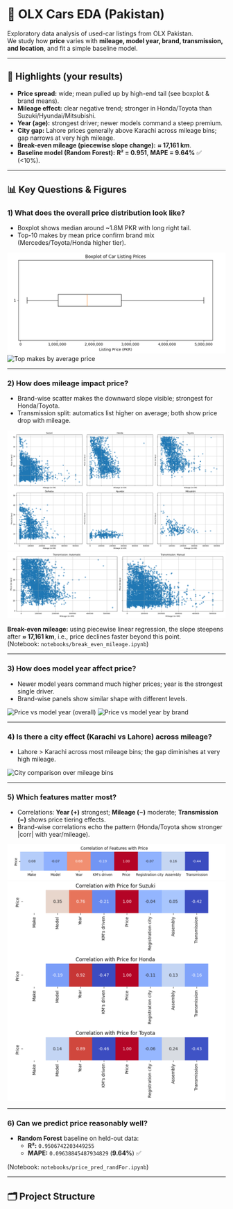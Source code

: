 # 🚗 OLX Cars EDA (Pakistan)

Exploratory data analysis of used-car listings from OLX Pakistan.  
We study how **price** varies with **mileage, model year, brand, transmission, and location**, and fit a simple baseline model.

---

## 🔎 Highlights (your results)

- **Price spread:** wide; mean pulled up by high-end tail (see boxplot & brand means).
- **Mileage effect:** clear negative trend; stronger in Honda/Toyota than Suzuki/Hyundai/Mitsubishi.
- **Year (age):** strongest driver; newer models command a steep premium.
- **City gap:** Lahore prices generally above Karachi across mileage bins; gap narrows at very high mileage.
- **Break-even mileage (piecewise slope change):** **≈ 17,161 km**.
- **Baseline model (Random Forest):** **R² = 0.951**, **MAPE = 9.64%** ✅ (<10%).

---

## 📊 Key Questions & Figures

### 1) What does the overall price distribution look like?
- Boxplot shows median around ~1.8M PKR with long right tail.
- Top-10 makes by mean price confirm brand mix (Mercedes/Toyota/Honda higher tier).
  
![Boxplot of prices](reports/01/boxplot_prices.png)
![Top makes by average price](01/figures/price_brands.png)

---

### 2) How does mileage impact price?
- Brand-wise scatter makes the downward slope visible; strongest for Honda/Toyota.
- Transmission split: automatics list higher on average; both show price drop with mileage.
  
![Mileage vs price by brand](reports/02/mileage_price.png)
![Mileage vs price by transmission](reports/02/mileage_price_transmission.png)

**Break-even mileage:** using piecewise linear regression, the slope steepens after **≈ 17,161 km**, i.e., price declines faster beyond this point.  
(Notebook: `notebooks/break_even_mileage.ipynb`)

---

### 3) How does model year affect price?
- Newer model years command much higher prices; year is the strongest single driver.
- Brand-wise panels show similar shape with different levels.
  
![Price vs model year (overall)](reports/03/year_price.png)
![Price vs model year by brand](reports/03/year_price_model.png)

---

### 4) Is there a city effect (Karachi vs Lahore) across mileage?
- Lahore > Karachi across most mileage bins; the gap diminishes at very high mileage.
  
![City comparison over mileage bins](reports/04/mileage_price_location.png)

---

### 5) Which features matter most?
- Correlations: **Year (+)** strongest; **Mileage (−)** moderate; **Transmission (−)** shows price tiering effects.
- Brand-wise correlations echo the pattern (Honda/Toyota show stronger |corr| with year/mileage).
  
![Correlation with price (overall)](reports/05/feature_selection.png)
![Correlation with price by brand](reports/05/feature_selection_model.png)

---

### 6) Can we predict price reasonably well?
- **Random Forest** baseline on held-out data:  
  - **R²:** `0.9506742203449255`  
  - **MAPE:** `0.09638845487934829` (**9.64%**) ✅

(Notebook: `notebooks/price_pred_randFor.ipynb`)

---

## 🗂️ Project Structure

